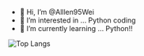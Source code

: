 - 👋 Hi, I’m @Alllen95Wei
- 👀 I’m interested in ... Python coding
- 🌱 I’m currently learning ... Python!!

![Top Langs](https://github-readme-stats.vercel.app/api/top-langs/?username=Alllen95Wei&theme=dark&bg_color=233726&show_icons=true)
<!---
Alllen95Wei/Alllen95Wei is a ✨ special ✨ repository because its `README.md` (this file) appears on your GitHub profile.
You can click the Preview link to take a look at your changes.
--->
